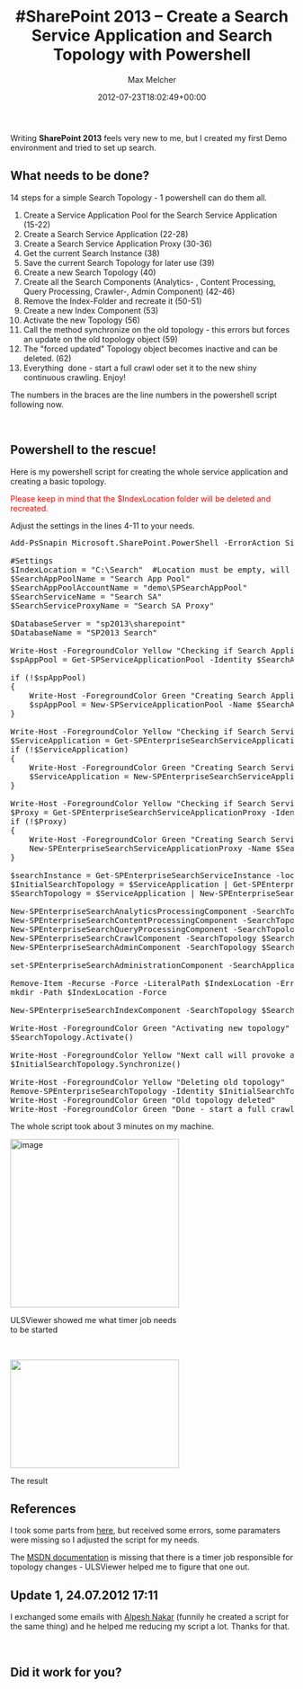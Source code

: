 ﻿---
title: '#SharePoint 2013 – Create a Search Service Application and Search Topology with Powershell'
author: Max Melcher
aliases:
   - "/post/2012-07-23-sharepoint-2013-create-a-search-service-application-and-topology-with-powershell/"
2012: "07"
type: post
date: 2012-07-23T18:02:49+00:00
url: /2012/07/sharepoint-2013-create-a-search-service-application-and-topology-with-powershell/
aktt_notify_twitter:
  - 'no'
aktt_tweeted:
  - "1"
yourls_shorturl:
  - http://melcher.it/s/c
categories:
  - ITPro
  - SharePoint 2013

---
Writing **SharePoint 2013** feels very new to me, but I created my first Demo environment and tried to set up search.

## What needs to be done?

14 steps for a simple Search Topology - 1 powershell can do them all.

  1. Create a Service Application Pool for the Search Service Application (15-22)
  2. Create a Search Service Application (22-28)
  3. Create a Search Service Application Proxy (30-36)
  4. Get the current Search Instance (38)
  5. Save the current Search Topology for later use (39)
  6. Create a new Search Topology (40)
  7. Create all the Search Components (Analytics- , Content Processing, Query Processing, Crawler-, Admin Component) (42-46)
  8. Remove the Index-Folder and recreate it (50-51)
  9. Create a new Index Component (53)
 10. Activate the new Topology (56)
 11. Call the method synchronize on the old topology - this errors but forces an update on the old topology object (59)
 12. The "forced updated" Topology object becomes inactive and can be deleted. (62)
 13. Everything  done - start a full crawl oder set it to the new shiny continuous crawling. Enjoy!

The numbers in the braces are the line numbers in the powershell script following now.

&nbsp;

## Powershell to the rescue!

Here is my powershell script for creating the whole service application and creating a basic topology.

<span style="color: #ff0000;">Please keep in mind that the $IndexLocation folder will be deleted and recreated.</span>

Adjust the settings in the lines 4-11 to your needs.

<pre lang="powershell" line="1">Add-PsSnapin Microsoft.SharePoint.PowerShell -ErrorAction SilentlyContinue

#Settings
$IndexLocation = "C:\Search"  #Location must be empty, will be deleted during the process!
$SearchAppPoolName = "Search App Pool"
$SearchAppPoolAccountName = "demo\SPSearchAppPool"
$SearchServiceName = "Search SA"
$SearchServiceProxyName = "Search SA Proxy"

$DatabaseServer = "sp2013\sharepoint"
$DatabaseName = "SP2013 Search"

Write-Host -ForegroundColor Yellow "Checking if Search Application Pool exists"
$spAppPool = Get-SPServiceApplicationPool -Identity $SearchAppPoolName -ErrorAction SilentlyContinue

if (!$spAppPool)
{
    Write-Host -ForegroundColor Green "Creating Search Application Pool"
    $spAppPool = New-SPServiceApplicationPool -Name $SearchAppPoolName -Account $SearchAppPoolAccountName -Verbose
}

Write-Host -ForegroundColor Yellow "Checking if Search Service Application exists"
$ServiceApplication = Get-SPEnterpriseSearchServiceApplication -Identity $SearchServiceName -ErrorAction SilentlyContinue
if (!$ServiceApplication)
{
    Write-Host -ForegroundColor Green "Creating Search Service Application"
    $ServiceApplication = New-SPEnterpriseSearchServiceApplication -Name $SearchServiceName -ApplicationPool $spAppPool.Name -DatabaseServer  $DatabaseServer -DatabaseName $DatabaseName
}

Write-Host -ForegroundColor Yellow "Checking if Search Service Application Proxy exists"
$Proxy = Get-SPEnterpriseSearchServiceApplicationProxy -Identity $SearchServiceProxyName -ErrorAction SilentlyContinue
if (!$Proxy)
{
    Write-Host -ForegroundColor Green "Creating Search Service Application Proxy"
    New-SPEnterpriseSearchServiceApplicationProxy -Name $SearchServiceProxyName -SearchApplication $SearchServiceName
}

$searchInstance = Get-SPEnterpriseSearchServiceInstance -local 
$InitialSearchTopology = $ServiceApplication | Get-SPEnterpriseSearchTopology -Active 
$SearchTopology = $ServiceApplication | New-SPEnterpriseSearchTopology

New-SPEnterpriseSearchAnalyticsProcessingComponent -SearchTopology $SearchTopology -SearchServiceInstance $searchInstance
New-SPEnterpriseSearchContentProcessingComponent -SearchTopology $SearchTopology -SearchServiceInstance $searchInstance
New-SPEnterpriseSearchQueryProcessingComponent -SearchTopology $SearchTopology -SearchServiceInstance $searchInstance
New-SPEnterpriseSearchCrawlComponent -SearchTopology $SearchTopology -SearchServiceInstance $searchInstance 
New-SPEnterpriseSearchAdminComponent -SearchTopology $SearchTopology -SearchServiceInstance $searchInstance

set-SPEnterpriseSearchAdministrationComponent -SearchApplication $ServiceApplication -SearchServiceInstance  $searchInstance

Remove-Item -Recurse -Force -LiteralPath $IndexLocation -ErrorAction SilentlyContinue
mkdir -Path $IndexLocation -Force 

New-SPEnterpriseSearchIndexComponent -SearchTopology $SearchTopology -SearchServiceInstance $searchInstance -RootDirectory $IndexLocation 

Write-Host -ForegroundColor Green "Activating new topology"
$SearchTopology.Activate()

Write-Host -ForegroundColor Yellow "Next call will provoke an error but after that the old topology can be deleted - just ignore it!"
$InitialSearchTopology.Synchronize()

Write-Host -ForegroundColor Yellow "Deleting old topology"
Remove-SPEnterpriseSearchTopology -Identity $InitialSearchTopology -Confirm:$false
Write-Host -ForegroundColor Green "Old topology deleted"
Write-Host -ForegroundColor Green "Done - start a full crawl and you are good to go (search)."
</pre>

The whole script took about 3 minutes on my machine.

<div style="width: 310px" class="wp-caption alignnone">
  <a class="thickbox" href="http://melcher.it/wp-content/uploads/image.png" rel="lightbox"><img style="background-image: none; padding-left: 0px; padding-right: 0px; display: inline; padding-top: 0px; border-width: 0px;" title="image" src="http://melcher.it/wp-content/uploads/image_thumb.png" alt="image" width="300" border="0" /></a>
  
  <p class="wp-caption-text">
    ULSViewer showed me what timer job needs to be started
  </p>
</div>

&nbsp;

<div style="width: 310px" class="wp-caption alignnone">
  <a href="http://melcher.it/wp-content/uploads/SharePoint-2013-Preview-VMware-Workstation_2012-07-23_15-39-40.png" rel="lightbox"><img data-attachment-id="275" data-permalink="https://melcher.it/2012/07/sharepoint-2013-create-a-search-service-application-and-topology-with-powershell/sharepoint-2013-preview-vmware-workstation_2012-07-23_15-39-40/" data-orig-file="https://melcher.it/wp-content/uploads/SharePoint-2013-Preview-VMware-Workstation_2012-07-23_15-39-40.png" data-orig-size="1335,863" data-comments-opened="1" data-image-meta="{&quot;aperture&quot;:&quot;0&quot;,&quot;credit&quot;:&quot;&quot;,&quot;camera&quot;:&quot;&quot;,&quot;caption&quot;:&quot;&quot;,&quot;created_timestamp&quot;:&quot;0&quot;,&quot;copyright&quot;:&quot;&quot;,&quot;focal_length&quot;:&quot;0&quot;,&quot;iso&quot;:&quot;0&quot;,&quot;shutter_speed&quot;:&quot;0&quot;,&quot;title&quot;:&quot;&quot;}" data-image-title="SharePoint 2013 Preview - VMware Workstation_2012-07-23_15-39-40" data-image-description="" data-medium-file="https://melcher.it/wp-content/uploads/SharePoint-2013-Preview-VMware-Workstation_2012-07-23_15-39-40-300x193.png" data-large-file="https://melcher.it/wp-content/uploads/SharePoint-2013-Preview-VMware-Workstation_2012-07-23_15-39-40-1024x661.png" class="size-medium wp-image-275 " title="SharePoint 2013 Preview - VMware Workstation_2012-07-23_15-39-40" src="http://melcher.it/wp-content/uploads/SharePoint-2013-Preview-VMware-Workstation_2012-07-23_15-39-40-300x193.png" alt="" width="300" height="193" srcset="https://melcher.it/wp-content/uploads/SharePoint-2013-Preview-VMware-Workstation_2012-07-23_15-39-40-300x193.png 300w, https://melcher.it/wp-content/uploads/SharePoint-2013-Preview-VMware-Workstation_2012-07-23_15-39-40-1024x661.png 1024w, https://melcher.it/wp-content/uploads/SharePoint-2013-Preview-VMware-Workstation_2012-07-23_15-39-40.png 1335w" sizes="(max-width: 300px) 100vw, 300px" /></a>
  
  <p class="wp-caption-text">
    The result
  </p>
</div>

## References

I took some parts from <a href="http://sharepoint-tutorial.net/post/2012/07/22/sharepoint-2013-search-powershell.aspx" target="_blank">here</a>, but received some errors, some paramaters were missing so I adjusted the script for my needs.

The <a href="http://technet.microsoft.com/en-us/library/jj219705%28v=office.15%29" target="_blank">MSDN documentation</a> is missing that there is a timer job responsible for topology changes - ULSViewer helped me to figure that one out.

## Update 1, 24.07.2012 17:11

I exchanged some emails with <a href="http://alpesh.nakars.com/blog/" target="_blank">Alpesh Nakar</a> (funnily he created a script for the same thing) and he helped me reducing my script a lot. Thanks for that.

&nbsp;

## Did it work for you?
